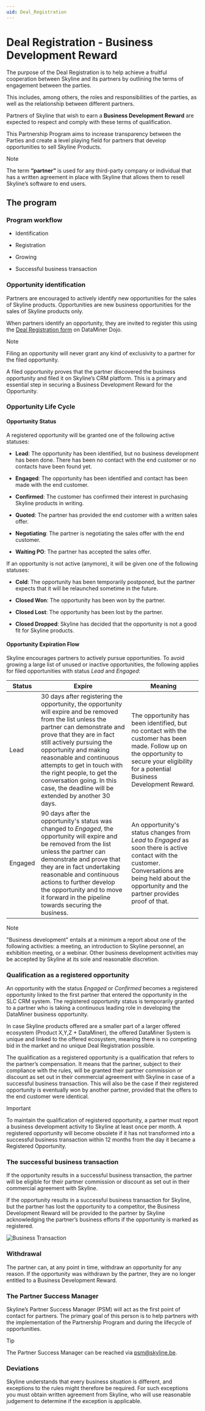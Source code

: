 ```yaml
---
uid: Deal_Registration
---
```


# Deal Registration - Business Development Reward

The purpose of the Deal Registration is to help achieve a fruitful cooperation between Skyline and its partners by outlining the terms of engagement between the parties.

This includes, among others, the roles and responsibilities of the parties, as well as the relationship between different partners.

Partners of Skyline that wish to earn a **Business Development Reward** are expected to respect and comply with these terms of qualification.

This Partnership Program aims to increase transparency between the Parties and create a level playing field for partners that develop opportunities to sell Skyline Products.

> [!NOTE]
> The term **“partner”** is used for any third-party company or individual that has a written agreement in place with Skyline that allows them to resell Skyline’s software to end users.

## The program

### Program workflow

- Identification

- Registration

- Growing

- Successful business transaction

### Opportunity identification

Partners are encouraged to actively identify new opportunities for the sales of Skyline products. Opportunities are new business opportunities for the sales of Skyline products only.

When partners identify an opportunity, they are invited to register this using the [Deal Registration form](https://community.dataminer.services/deal-registration-form/) on DataMiner Dojo.

> [!NOTE]
> Filing an opportunity will never grant any kind of exclusivity to a partner for the filed opportunity.

A filed opportunity proves that the partner discovered the business opportunity and filed it on Skyline’s CRM platform. This is a primary and essential step in securing a Business Development Reward for the Opportunity.

### Opportunity Life Cycle

#### Opportunity Status

A registered opportunity will be granted one of the following active statuses:

- **Lead**: The opportunity has been identified, but no business development has been done. There has been no contact with the end customer or no contacts have been found yet.

- **Engaged**: The opportunity has been identified and contact has been made with the end customer.

- **Confirmed**: The customer has confirmed their interest in purchasing Skyline products in writing.

- **Quoted**: The partner has provided the end customer with a written sales offer.

- **Negotiating**: The partner is negotiating the sales offer with the end customer.

- **Waiting PO**: The partner has accepted the sales offer.  

If an opportunity is not active (anymore), it will be given one of the following statuses:

- **Cold**: The opportunity has been temporarily postponed, but the partner expects that it will be relaunched sometime in the future.

- **Closed Won**: The opportunity has been won by the partner.

- **Closed Lost**: The opportunity has been lost by the partner.

- **Closed Dropped**: Skyline has decided that the opportunity is not a good fit for Skyline products.

#### Opportunity Expiration Flow

Skyline encourages partners to actively pursue opportunities. To avoid growing a large list of unused or inactive opportunities, the following applies for filed opportunities with status *Lead* and *Engaged*:

|**Status**|**Expire**|**Meaning**|
|--|--|--|
| Lead | 30 days after registering the opportunity, the opportunity will expire and be removed from the list unless the partner can demonstrate and prove that they are in fact still actively pursuing the opportunity and making reasonable and continuous attempts to get in touch with the right people, to get the conversation going. In this case, the deadline will be extended by another 30 days. | The opportunity has been identified, but no contact with the customer has been made. Follow up on the opportunity to secure your eligibility for a potential Business Development Reward. |
| Engaged | 90 days after the opportunity's status was changed to *Engaged*, the opportunity will expire and be removed from the list unless the partner can demonstrate and prove that they are in fact undertaking reasonable and continuous actions to further develop the opportunity and to move it forward in the pipeline towards securing the business. | An opportunity's status changes from *Lead* to *Engaged* as soon there is active contact with the customer. Conversations are being held about the opportunity and the partner provides proof of that. |

> [!NOTE]
> "Business development" entails at a minimum a report about one of the following activities: a meeting, an introduction to Skyline personnel, an exhibition meeting, or a webinar. Other business development activities may be accepted by Skyline at its sole and reasonable discretion.

### Qualification as a registered opportunity

An opportunity with the status *Engaged* or *Confirmed* becomes a registered opportunity linked to the first partner that entered the opportunity in the SLC CRM system. The registered opportunity status is temporarily granted to a partner who is taking a continuous leading role in developing the DataMiner business opportunity.

In case Skyline products offered are a smaller part of a larger offered ecosystem (Product X,Y,Z + DataMiner), the offered DataMiner System is unique and linked to the offered ecosystem, meaning there is no competing bid in the market and no unique Deal Registration possible.

The qualification as a registered opportunity is a qualification that refers to the partner’s compensation. It means that the partner, subject to their compliance with the rules, will be granted their partner commission or discount as set out in their commercial agreement with Skyline in case of a successful business transaction. This will also be the case if their registered opportunity is eventually won by another partner, provided that the offers to the end customer were identical.

> [!IMPORTANT]
> To maintain the qualification of registered opportunity, a partner must report a business development activity to Skyline at least once per month. A registered opportunity will become obsolete if it has not transformed into a successful business transaction within 12 months from the day it became a Registered Opportunity.

### The successful business transaction

If the opportunity results in a successful business transaction, the partner will be eligible for their partner commission or discount as set out in their commercial agreement with Skyline.

If the opportunity results in a successful business transaction for Skyline, but the partner has lost the opportunity to a competitor, the Business Development Reward will be provided to the partner by Skyline acknowledging the partner’s business efforts if the opportunity is marked as registered.

![Business Transaction](~/dataminer-overview/images/Business_Transaction.png)

### Withdrawal

The partner can, at any point in time, withdraw an opportunity for any reason. If the opportunity was withdrawn by the partner, they are no longer entitled to a Business Development Reward.

### The Partner Success Manager

Skyline’s Partner Success Manager (PSM) will act as the first point of contact for partners. The primary goal of this person is to help partners with the implementation of the Partnership Program and during the lifecycle of opportunities.

> [!TIP]
> The Partner Success Manager can be reached via [psm@skyline.be](mailto:psm@skyline.be).

### Deviations

Skyline understands that every business situation is different, and exceptions to the rules might therefore be required. For such exceptions you must obtain written agreement from Skyline, who will use reasonable judgement to determine if the exception is applicable.
